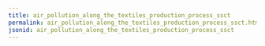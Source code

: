 ```yaml
---
title: air_pollution_along_the_textiles_production_process_ssct
permalink: air_pollution_along_the_textiles_production_process_ssct.html
jsonid: air_pollution_along_the_textiles_production_process_ssct
---
```


